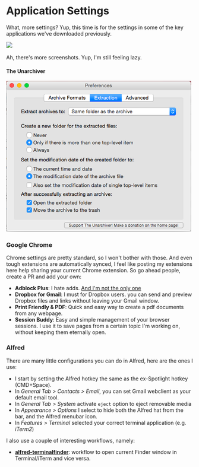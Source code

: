 # Application Settings

What, more settings? Yup, this time is for the settings in some of the key applications we've downloaded previously. 

![](http://38.media.tumblr.com/tumblr_m9uxllBduo1r3xbgy.gif)

Ah, there's more screenshots. Yup, I'm still feeling lazy.

#### The Unarchiver

![](the_unarchiver.png)


### Google Chrome

Chrome settings are pretty standard, so I won't bother with those. And even tough extensions are automatically synced, I feel like posting my extensions here help sharing your current Chrome extension. So go ahead people, create a PR and add your own:

* **Adblock Plus**: I hate adds. [And I'm not the only one](http://cdn.static-economist.com/sites/default/files/imagecache/original-size/images/print-edition/20150606_WBC471.png)
* **Dropbox for Gmail**: I must for Dropbox users. you can send and preview Dropbox files and links without leaving your Gmail window.
* **Print Friendly & PDF**: Quick and easy way to create a pdf documents from any webpage.
* **Session Buddy**: Easy and simple management of your browser sessions. I use it to save pages from a certain topic I'm working on, without keeping them eternally open.

### Alfred
There are many little configurations you can do in Alfred, here are the ones I use:
* I start by setting the Alfred hotkey the same as the ex-Spotlight hotkey (CMD+Space). 
* In *General Tab > Contacts > Email*, you can set Gmail webclient as your default email tool.
* In *General Tab > System* activate `eject` option to eject removable media
* In *Appearance > Options* I select to hide both the Alfred hat from the bar, and the Alfred menubar icon.
* In *Features > Terminal* selected your correct terminal application (e.g. *iTerm2*)

I also use a couple of interesting workflows, namely:
* **[alfred-terminalfinder](https://github.com/LeEnno/alfred-terminalfinder)**: workflow to open current Finder window in Terminal/iTerm and vice versa.




